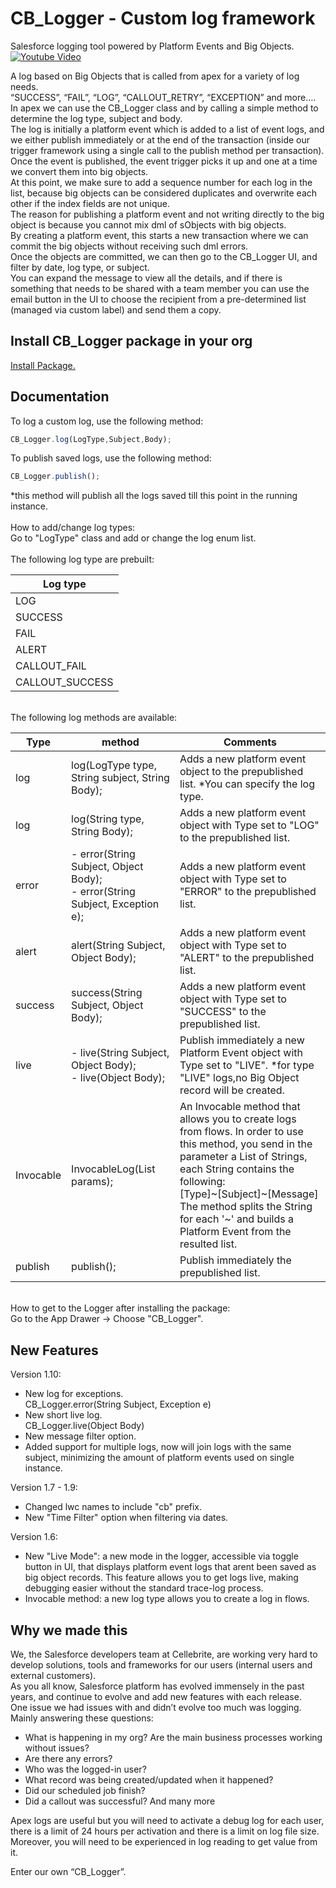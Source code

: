 # CB_Logger - Custom log framework
Salesforce logging tool powered by Platform Events and Big Objects.<br/>
[![Youtube Video](https://img.youtube.com/vi/5IjjTvt1Hlk/0.jpg)](https://www.youtube.com/watch?v=5IjjTvt1Hlk)

A log based on Big Objects that is called from apex for a variety of log needs.<br/>
“SUCCESS”, “FAIL”, “LOG”, “CALLOUT_RETRY”, “EXCEPTION” and more….<br/>
In apex we can use the CB_Logger class and by calling a simple method to determine the log type, subject and body.<br/>
The log is initially a platform event which is added to a list of event logs, and we either publish immediately or at the end of the transaction (inside our trigger framework using a single call to the publish method per transaction).<br/>
Once the event is published, the event trigger picks it up and one at a time we convert them into big objects.<br/> At this point, we make sure to add a sequence number for each log in the list, because big objects can be considered duplicates and overwrite each other if the index fields are not unique.<br/>
The reason for publishing a platform event and not writing directly to the big object is because you cannot mix dml of sObjects with big objects.<br/> By creating a platform event, this starts a new transaction where we can commit the big objects without receiving such dml errors.<br/>
Once the objects are committed, we can then go to the CB_Logger UI, and filter by date, log type, or subject.<br/>
You can expand the message to view all the details, and if there is something that needs to be shared with a team member you can use the email button in the UI to choose the recipient from a pre-determined list (managed via custom label) and send them a copy.<br/>

Install CB_Logger package in your org
-------------
<a href="https://login.salesforce.com/packaging/installPackage.apexp?p0=04t4L0000000tGh">
Install Package.
</a>

Documentation
-------------
To log a custom log, use the following method:
```javascript
CB_Logger.log(LogType,Subject,Body);
```

To publish saved logs, use the following method:
```javascript
CB_Logger.publish();
```
*this method will publish all the logs saved till this point in the running instance.
<br/><br/>
How to add/change log types:<br/>
Go to "LogType" class and add or change the log enum list.
<br/><br/>
The following log type are prebuilt:
<table>
	<thead>
		<th>Log type</th>
	</thead>
	<tbody>
		<tr>
			<td>
				LOG
			</td>
		</tr>
		<tr>
			<td>
				SUCCESS
			</td>
		</tr>	
		<tr>
			<td>
        FAIL
			</td>
		</tr>	
		<tr>
			<td>
        ALERT
			</td>
		</tr>
    		<tr>
			<td>
        CALLOUT_FAIL
			</td>
		</tr>
     <tr>
			<td>
        CALLOUT_SUCCESS
			</td>
		</tr>
	</tbody>
</table>
<br/>
The following log methods are available:
<table>
	<thead>
		<th>Type</th>
    <th>method</th>
<th>Comments</th>
	</thead>
	<tbody>
		<tr>
			<td>
				log
			</td>
			<td>
				log(LogType type, String subject, String Body);
			</td>
			<td>
				Adds a new platform event object to the prepublished list. *You can specify the log type.
			</td>
		</tr>
		<tr>
			<td>
				log
			</td>
			<td>
				log(String type, String Body);
			</td>
			<td>
				Adds a new platform event object with Type set to "LOG" to the prepublished list.
			</td>
		</tr>	
		<tr>
			<td>
        error
			</td>
			<td>
        - error(String Subject, Object Body);
								<br/>
- error(String Subject, Exception e);
			</td>
						<td>
				Adds a new platform event object with Type set to "ERROR" to the prepublished list.
			</td>
		</tr>	
		<tr>
			<td>
        alert
			</td>
			<td>
        alert(String Subject, Object Body);
			</td>
						<td>
				Adds a new platform event object with Type set to "ALERT" to the prepublished list.
			</td>
		</tr>
    		<tr>
			<td>
        success
			</td>
			<td>
        success(String Subject, Object Body);
			</td>
			<td>
				Adds a new platform event object with Type set to "SUCCESS" to the prepublished list.
			</td>
		</tr>
		    		<tr>
			<td>
        live
			</td>
			<td>
        - live(String Subject, Object Body);
				<br/>
- live(Object Body);
			</td>
			<td>
				Publish immediately a new Platform Event object with Type set to "LIVE". *for type "LIVE" logs,no Big Object record will be created.
			</td>
		</tr>
	<tr>
			<td>
        Invocable
			</td>
			<td>
        InvocableLog(List<String> params);
			</td>
			<td>
				An Invocable method that allows you to create logs from flows. In order to use this method, you send in the parameter a List of Strings, each String contains the following: <br/> [Type]~[Subject]~[Message]<br/> The method splits the String for each '~' and builds a Platform Event from the resulted list.
			</td>
		</tr>
		    		<tr>
			<td>
        publish
			</td>
			<td>
        publish();
			</td>
			<td>
				Publish immediately the prepublished list.
			</td>
		</tr>
	</tbody>
</table>
<br/>
How to get to the Logger after installing the package:<br/>
Go to the App Drawer -> Choose "CB_Logger".


New Features
-------------
Version 1.10:<br/>
* New log for exceptions.  <br/> CB_Logger.error(String Subject, Exception e)<br/>
* New short live log. <br/> CB_Logger.live(Object Body)<br/>
* New message filter option.
* Added support for multiple logs, now will join logs with the same subject, minimizing the amount of platform events used on single instance.

Version 1.7 - 1.9:<br/>
* Changed lwc names to include "cb" prefix.<br/>
* New "Time Filter" option when filtering via dates.<br/>

Version 1.6:<br/>
* New "Live Mode": a new mode in the logger, accessible via toggle button in UI, that displays platform event logs that arent been saved as big object records.
This feature allows you to get logs live, making debugging easier without the standard trace-log process.<br/>
* Invocable method: a new log type allows you to create a log in flows.<br/>


Why we made this
-------------
We, the Salesforce developers team at Cellebrite, are working very hard to develop solutions, tools and frameworks for our users (internal users and external customers). <br/>As you all know, Salesforce platform has evolved immensely in the past years, and continue to evolve and add new features with each release.<br/>
One issue we had issues with and didn’t evolve too much was logging.<br/>
Mainly answering these questions:<br/>
- What is happening in my org? Are the main business processes working without issues?
- Are there any errors?
- Who was the logged-in user?
- What record was being created/updated when it happened?
- Did our scheduled job finish?
- Did a callout was successful?
And many more

Apex logs are useful but you will need to activate a debug log for each user, there is a limit of 24 hours per activation and there is a limit on log file size. Moreover, you will need to be experienced in log reading to get value from it.

Enter our own “CB_Logger”.

